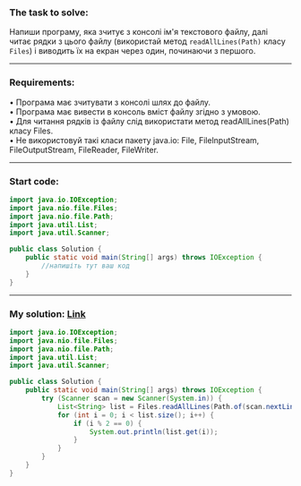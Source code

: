 ### **The task to solve:**  

Напиши програму, яка зчитує з консолі ім'я текстового файлу, далі читає рядки з цього файлу (використай метод `readAllLines(Path)` класу `Files`) і виводить їх на екран через один, починаючи з першого.

---

### **Requirements:**  

• Програма має зчитувати з консолі шлях до файлу.  
• Програма має вивести в консоль вміст файлу згідно з умовою.  
• Для читання рядків із файлу слід використати метод readAIILines(Path) класу Files.  
• Не використовуй такі класи пакету java.іо: File, FilelnputStream, FileOutputStream, FileReader, FileWriter.

---

### **Start code:**  

```java
import java.io.IOException;
import java.nio.file.Files;
import java.nio.file.Path;
import java.util.List;
import java.util.Scanner;

public class Solution {
    public static void main(String[] args) throws IOException {
        //напишіть тут ваш код
    }
}
```

---

### **My solution: [Link](./src/Solution.java)**  

```java
import java.io.IOException;
import java.nio.file.Files;
import java.nio.file.Path;
import java.util.List;
import java.util.Scanner;

public class Solution {
    public static void main(String[] args) throws IOException {
        try (Scanner scan = new Scanner(System.in)) {
            List<String> list = Files.readAllLines(Path.of(scan.nextLine()));
            for (int i = 0; i < list.size(); i++) {
                if (i % 2 == 0) {
                    System.out.println(list.get(i));
                }
            }
        }
    }
}
```
